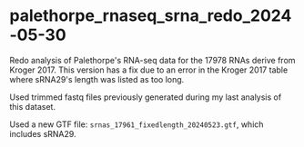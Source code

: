 # palethorpe_rnaseq_srna_redo_2024-05-30

Redo analysis of Palethorpe's RNA-seq data for the 17978 RNAs derive from Kroger 2017.  This version has a fix due to an error in the Kroger 2017 table where sRNA29's length was listed as too long.

Used trimmed fastq files previously generated during my last analysis of this dataset.

Used a new GTF file: `srnas_17961_fixedlength_20240523.gtf`, which includes sRNA29.

